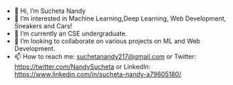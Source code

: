 - 👋 Hi, I’m Sucheta Nandy
- 👀 I’m interested in Machine Learning,Deep Learning, Web Development, Sneakers and Cars!
- 🌱 I’m currently an CSE undergraduate.
- 💞️ I’m looking to collaborate on various projects on ML and Web Development.
- 📫 How to reach me: suchetanandy217@gmail.com or Twitter: https://twitter.com/NandySucheta or LinkedIn: https://www.linkedin.com/in/sucheta-nandy-a79605180/

<!---
sucheta-nandy/sucheta-nandy is a ✨ special ✨ repository because its `README.md` (this file) appears on your GitHub profile.
You can click the Preview link to take a look at your changes.
--->
